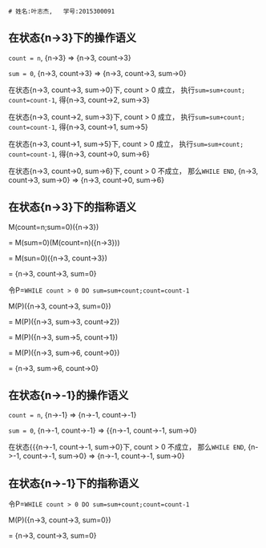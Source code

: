     # 姓名:叶志杰,   学号:2015300091
## 在状态{n->3}下的操作语义
`count = n`, {n->3} => {n->3, count->3}

`sum = 0`, {n->3, count->3} => {n->3, count->3, sum->0}

在状态{n->3, count->3, sum->0}下, count > 0 成立， 执行`sum=sum+count; count=count-1`, 得{n->3, count->2, sum->3}

在状态{n->3, count->2, sum->3}下, count > 0 成立， 执行`sum=sum+count; count=count-1`, 得{n->3, count->1, sum->5}

在状态{n->3, count->1, sum->5}下, count > 0 成立， 执行`sum=sum+count; count=count-1`, 得{n->3, count->0, sum->6}

在状态{n->3, count->0, sum->6}下, count > 0 不成立， 那么`WHILE END`, {n->3, count->3, sum->0} => {n->3, count->0, sum->6}

## 在状态{n->3}下的指称语义
M(count=n;sum=0)({n->3})

 = M(sum=0)(M(count=n)({n->3}))

 = M(sun=0)({n->3, count->3})
 
 = {n->3, count->3, sum=0}

令P=`WHILE count > 0 DO sum=sum+count;count=count-1`

M(P)({n->3, count->3, sum=0})

 = M(P)({n->3, sum->3, count->2})

 = M(P)({n->3, sum->5, count->1})

 = M(P)({n->3, sum->6, count->0})

 = {n->3, sum->6, count->0}




## 在状态{n->-1}的操作语义

`count = n`, {n->-1} => {n->-1, count->-1}

`sum = 0`, {n->-1, count->-1} => {{n->-1, count->-1, sum->0}

在状态{{{n->-1, count->-1, sum->0}下, count > 0 不成立， 那么`WHILE END`, {n->-1, count->-1, sum->0} => {n->-1, count->-1, sum->0}

## 在状态{n->-1}下的指称语义

令P=`WHILE count > 0 DO sum=sum+count;count=count-1`

 M(P)({n->3, count->3, sum=0})

 = {n->3, count->3, sum=0}
